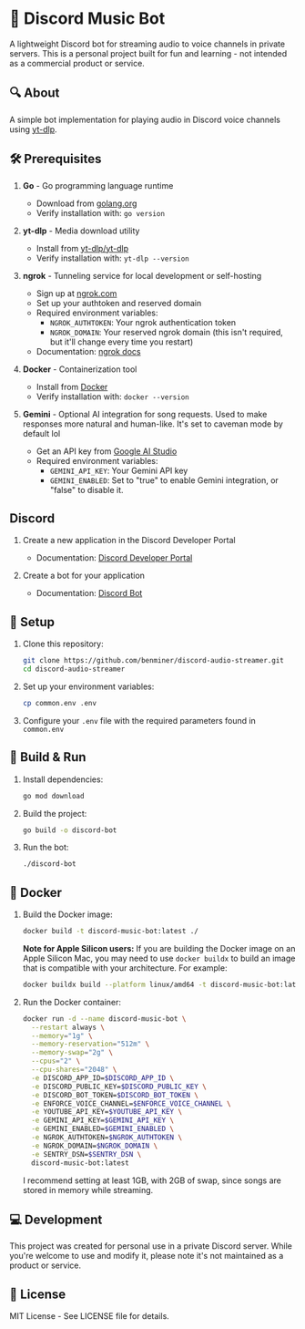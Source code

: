 # 🎵 Discord Music Bot

A lightweight Discord bot for streaming audio to voice channels in private servers. This is a personal project built for fun and learning - not intended as a commercial product or service.

## 🔍 About

A simple bot implementation for playing audio in Discord voice channels using [yt-dlp](https://github.com/yt-dlp/yt-dlp).

## 🛠️ Prerequisites

1. **Go** - Go programming language runtime

   - Download from [golang.org](https://golang.org/dl/)
   - Verify installation with: `go version`

2. **yt-dlp** - Media download utility

   - Install from [yt-dlp/yt-dlp](https://github.com/yt-dlp/yt-dlp)
   - Verify installation with: `yt-dlp --version`

3. **ngrok** - Tunneling service for local development or self-hosting

   - Sign up at [ngrok.com](https://ngrok.com)
   - Set up your authtoken and reserved domain
   - Required environment variables:
     - `NGROK_AUTHTOKEN`: Your ngrok authentication token
     - `NGROK_DOMAIN`: Your reserved ngrok domain (this isn't required, but it'll change every time you restart)
   - Documentation: [ngrok docs](https://ngrok.com/docs)

4. **Docker** - Containerization tool

   - Install from [Docker](https://docs.docker.com/get-docker/)
   - Verify installation with: `docker --version`

5. **Gemini** - Optional AI integration for song requests. Used to make responses more natural and human-like. It's set to caveman mode by default lol

   - Get an API key from [Google AI Studio](https://makersuite.google.com/app/apikey)
   - Required environment variables:
     - `GEMINI_API_KEY`: Your Gemini API key
     - `GEMINI_ENABLED`: Set to "true" to enable Gemini integration, or "false" to disable it.

## Discord

1. Create a new application in the Discord Developer Portal

   - Documentation: [Discord Developer Portal](https://discord.com/developers/applications)

2. Create a bot for your application

   - Documentation: [Discord Bot](https://discord.com/developers/docs/interactions/application-commands#registering-a-command)

## 🚀 Setup

1. Clone this repository:

   ```bash
   git clone https://github.com/benminer/discord-audio-streamer.git
   cd discord-audio-streamer
   ```

2. Set up your environment variables:

   ```bash
   cp common.env .env
   ```

3. Configure your `.env` file with the required parameters found in `common.env`

## 🔨 Build & Run

1. Install dependencies:

   ```bash
   go mod download
   ```

2. Build the project:

   ```bash
   go build -o discord-bot
   ```

3. Run the bot:
   ```bash
   ./discord-bot
   ```

## 🐳 Docker

1.  Build the Docker image:

    ```bash
    docker build -t discord-music-bot:latest ./
    ```

    **Note for Apple Silicon users:** If you are building the Docker image on an Apple Silicon Mac, you may need to use `docker buildx` to build an image that is compatible with your architecture. For example:

    ```bash
    docker buildx build --platform linux/amd64 -t discord-music-bot:latest .
    ```

2.  Run the Docker container:

    ```bash
    docker run -d --name discord-music-bot \
      --restart always \
      --memory="1g" \
      --memory-reservation="512m" \
      --memory-swap="2g" \
      --cpus="2" \
      --cpu-shares="2048" \
      -e DISCORD_APP_ID=$DISCORD_APP_ID \
      -e DISCORD_PUBLIC_KEY=$DISCORD_PUBLIC_KEY \
      -e DISCORD_BOT_TOKEN=$DISCORD_BOT_TOKEN \
      -e ENFORCE_VOICE_CHANNEL=$ENFORCE_VOICE_CHANNEL \
      -e YOUTUBE_API_KEY=$YOUTUBE_API_KEY \
      -e GEMINI_API_KEY=$GEMINI_API_KEY \
      -e GEMINI_ENABLED=$GEMINI_ENABLED \
      -e NGROK_AUTHTOKEN=$NGROK_AUTHTOKEN \
      -e NGROK_DOMAIN=$NGROK_DOMAIN \
      -e SENTRY_DSN=$SENTRY_DSN \
      discord-music-bot:latest
    ```

    I recommend setting at least 1GB, with 2GB of swap, since songs are stored in memory while streaming.

## 💻 Development

This project was created for personal use in a private Discord server. While you're welcome to use and modify it, please note it's not maintained as a product or service.

## 📝 License

MIT License - See LICENSE file for details.
